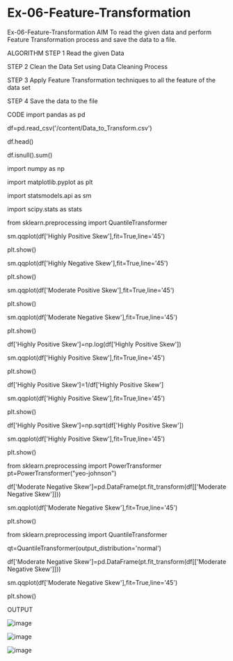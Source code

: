 # Ex-06-Feature-Transformation
Ex-06-Feature-Transformation
AIM
To read the given data and perform Feature Transformation process and save the data to a file.

ALGORITHM
STEP 1
Read the given Data

STEP 2
Clean the Data Set using Data Cleaning Process

STEP 3
Apply Feature Transformation techniques to all the feature of the data set

STEP 4
Save the data to the file

CODE
import pandas as pd

df=pd.read_csv('/content/Data_to_Transform.csv')

df.head()

df.isnull().sum()

import numpy as np

import matplotlib.pyplot as plt

import statsmodels.api as sm

import scipy.stats as stats

from sklearn.preprocessing import QuantileTransformer

sm.qqplot(df['Highly Positive Skew'],fit=True,line='45')

plt.show()

sm.qqplot(df['Highly Negative Skew'],fit=True,line='45')

plt.show()

sm.qqplot(df['Moderate Positive Skew'],fit=True,line='45')

plt.show()

sm.qqplot(df['Moderate Negative Skew'],fit=True,line='45')

plt.show()

df['Highly Positive Skew']=np.log(df['Highly Positive Skew'])

sm.qqplot(df['Highly Positive Skew'],fit=True,line='45')

plt.show()

df['Highly Positive Skew']=1/df['Highly Positive Skew']

sm.qqplot(df['Highly Positive Skew'],fit=True,line='45')

plt.show()

df['Highly Positive Skew']=np.sqrt(df['Highly Positive Skew'])

sm.qqplot(df['Highly Positive Skew'],fit=True,line='45')

plt.show()

from sklearn.preprocessing import PowerTransformer pt=PowerTransformer("yeo-johnson")

df['Moderate Negative Skew']=pd.DataFrame(pt.fit_transform(df[['Moderate Negative Skew']]))

sm.qqplot(df['Moderate Negative Skew'],fit=True,line='45')

plt.show()

from sklearn.preprocessing import QuantileTransformer

qt=QuantileTransformer(output_distribution='normal')

df['Moderate Negative Skew']=pd.DataFrame(pt.fit_transform(df[['Moderate Negative Skew']]))

sm.qqplot(df['Moderate Negative Skew'],fit=True,line='45')

plt.show()

OUTPUT

![image](https://github.com/vidhyasrikachapalayam/Ex-06-Feature-Transformation/assets/119477817/cd22a663-5778-47fe-b016-38170df1b236)

![image](https://github.com/vidhyasrikachapalayam/Ex-06-Feature-Transformation/assets/119477817/582e334d-2c7e-497f-85ed-d217a7e031b2)

![image](https://github.com/vidhyasrikachapalayam/Ex-06-Feature-Transformation/assets/119477817/4d9627b2-ded8-4847-9ee0-bd9e8547e265)

